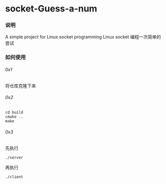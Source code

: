 # socket-Guess-a-num

### 说明

A simple project for Linux socket programming
Linux socket 编程一次简单的尝试

### 如何使用

###### 0x1

将仓库克隆下来

###### 0x2

```shell
cd build
cmake ..
make
```

###### 0x3

先执行

```shell
./server
```

再执行

```shell
./client
```

